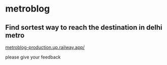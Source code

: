 # metroblog

## Find sortest way to reach the destination in delhi metro 

<a href='https://metroblog-production.up.railway.app/'>metroblog-production.up.railway.app/</a>

please give your feedback
